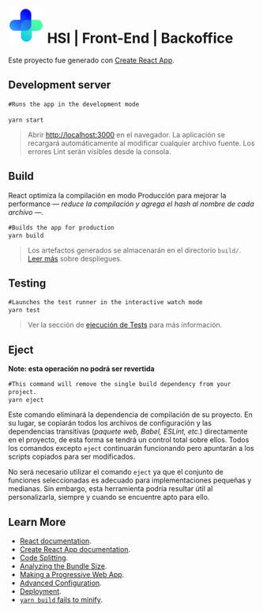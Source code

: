 # ![logo](../apps/projects/hospital/src/assets/custom/icons/icon-72x72.png) HSI | Front-End | Backoffice

Este proyecto fue generado con [Create React App](https://github.com/facebook/create-react-app).

## Development server

```shell
#Runs the app in the development mode

yarn start
```

> Abrir [http://localhost:3000](http://localhost:3000) en el navegador. La aplicación se recargará automáticamente al modificar cualquier archivo fuente. Los errores Lint serán visibles desde la consola.

## Build

React optimiza la compilación en modo Producción para mejorar la performance — *reduce la compilación y agrega el hash al nombre de cada archivo* —.

```shell
#Builds the app for production
yarn build
```

> Los artefactos generados se almacenarán en el directorio `build/`. [Leer más](https://facebook.github.io/create-react-app/docs/deployment) sobre despliegues.


## Testing

```shell
#Launches the test runner in the interactive watch mode
yarn test
```

> Ver la sección de [ejecución de Tests](https://facebook.github.io/create-react-app/docs/running-tests) para más información.


## Eject

**Note: esta operación no podrá ser revertida**

```shell
#This command will remove the single build dependency from your project.
yarn eject
```

Este comando eliminará la dependencia de compilación de su proyecto. En su lugar, se copiarán todos los archivos de configuración y las dependencias transitivas (*paquete web, Babel, ESLint, etc.*) directamente en el proyecto, de esta forma se tendrá un control total sobre ellos. Todos los comandos excepto `eject` continuarán funcionando pero apuntarán a los scripts copiados para ser modificados.

No será necesario utilizar el comando `eject` ya que el conjunto de funciones seleccionadas es adecuado para implementaciones pequeñas y medianas. Sin embargo, esta herramienta podría resultar útil al personalizarla, siempre y cuando se encuentre apto para ello.

## Learn More

- [React documentation](https://reactjs.org/).
- [Create React App documentation](https://facebook.github.io/create-react-app/docs/getting-started).
- [Code Splitting](https://facebook.github.io/create-react-app/docs/code-splitting).
- [Analyzing the Bundle Size](https://facebook.github.io/create-react-app/docs/analyzing-the-bundle-size).
- [Making a Progressive Web App](https://facebook.github.io/create-react-app/docs/making-a-progressive-web-app).
- [Advanced Configuration](https://facebook.github.io/create-react-app/docs/advanced-configuration).
- [Deployment](https://facebook.github.io/create-react-app/docs/deployment).
- [`yarn build` fails to minify](https://facebook.github.io/create-react-app/docs/troubleshooting#npm-run-build-fails-to-minify).
